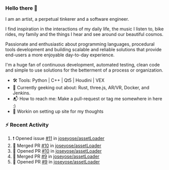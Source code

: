 ### Hello there 👋

I am an artist, a perpetual tinkerer and a software engineer.

I find inspiration in the interactions of my daily life, the music I listen to, bike rides, my family and the things I hear and see around our beautiful cosmos. 

Passionate and enthusiastic about programming languages, procedural tools development and building scalable and reliable solutions that provide end-users a more enjoyable day-to-day experience. 

I'm a huge fan of continuous development, automated testing, clean code and simple to use solutions for the betterment of a process or organization. 

- 🛠 Tools: Python | C++ | Qt5 | Houdini | VEX
- 📔 Currently geeking out about: Rust, three.js, AR/VR, Docker, and Jenkins.
- 📬 How to reach me: Make a pull-request or tag me somewhere in here :)
- 📝 Workin on setting up site for my thoughts

### :zap: Recent Activity

<!--START_SECTION:activity-->
1. ❗️ Opened issue [#11](https://github.com/joseyose/assetLoader/issues/11) in [joseyose/assetLoader](https://github.com/joseyose/assetLoader)
2. 🎉 Merged PR [#10](https://github.com/joseyose/assetLoader/pull/10) in [joseyose/assetLoader](https://github.com/joseyose/assetLoader)
3. 💪 Opened PR [#10](https://github.com/joseyose/assetLoader/pull/10) in [joseyose/assetLoader](https://github.com/joseyose/assetLoader)
4. 🎉 Merged PR [#9](https://github.com/joseyose/assetLoader/pull/9) in [joseyose/assetLoader](https://github.com/joseyose/assetLoader)
5. 💪 Opened PR [#9](https://github.com/joseyose/assetLoader/pull/9) in [joseyose/assetLoader](https://github.com/joseyose/assetLoader)
<!--END_SECTION:activity-->
